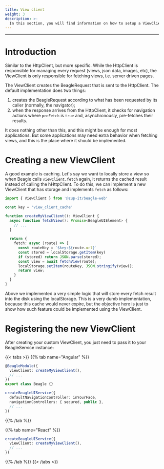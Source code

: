 ```yaml
---
title: View client
weight: 3
description: >-
  In this section, you will find information on how to setup a ViewClient in Beagle Web.
---
```


---

# Introduction
Similar to the HttpClient, but more specific. While the HttpClient is responsible for managing every request (views, json data, images, etc), the ViewClient is only responsible for fetching views, i.e. server driven pages.

The ViewClient creates the BeagleRequest that is sent to the HttpClient. The default implementation does two things:
1. creates the BeagleRequest according to what has been requested by its caller (normally, the navigator);
2. when the response arrives from the HttpClient, it checks for navigation actions where `preFetch` is `true` and, asynchronously, pre-fetches their results.

It does nothing other than this, and this might be enough for most applications. But some applications may need extra behavior when fetching views, and this is the place where it should be implemented.

# Creating a new ViewClient

A good example is caching. Let's say we want to locally store a view so when Beagle calls `viewClient.fetch` again, it returns the cached result instead of calling the hHttpClient. To do this, we can implement a new ViewClient that has storage and implements `fetch` as follows:

```typescript
import { ViewClient } from '@zup-it/beagle-web'

const key = 'view_client_cache'

function createMyViewClient(): ViewClient {
  async function fetchView(): Promise<BeagleUIElement> {
    // ...
  }
  
  return {
    fetch: async (route) => {
      const routeKey = `$key:${route.url}`
      const stored = localStorage.getItem(key)
      if (stored) return JSON.parse(stored);
      const view = await fetchView(route);
      localStorage.setItem(routeKey, JSON.stringify(view));
      return view;
    }
  }
}
```

Above we implemented a very simple logic that will store every fetch result into the disk using the localStorage. This is a very dumb implementation, because this cache would never expire, but the objective here is just to show how such feature could be implemented using the ViewClient.

# Registering the new ViewClient
After creating your custom ViewClient, you just need to pass it to your BeagleService instance:

{{< tabs >}}
{{% tab name="Angular" %}}
```typescript
@BeagleModule({
  viewClient: createMyViewClient(),
  // ...
})
export class Beagle {}

createBeagleUIService({
  defaultNavigationController: inYourFace,
  navigationControllers: { secured, public },
  // ...
})
```
{{% /tab %}}

{{% tab name="React" %}}
```typescript
createBeagleUIService({
  viewClient: createMyViewClient(),
  // ...
})
```
{{% /tab %}}
{{< /tabs >}}
